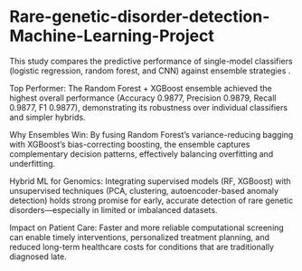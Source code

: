 # Rare-genetic-disorder-detection-Machine-Learning-Project
This study compares the predictive performance of single-model classifiers (logistic regression, random forest, and CNN) against ensemble strategies .

Top Performer: The Random Forest + XGBoost ensemble achieved the highest overall performance (Accuracy 0.9877, Precision 0.9879, Recall 0.9877, F1 0.9877), demonstrating its robustness over individual classifiers and simpler hybrids.​

Why Ensembles Win: By fusing Random Forest’s variance-reducing bagging with XGBoost’s bias-correcting boosting, the ensemble captures complementary decision patterns, effectively balancing overfitting and underfitting.​

​Hybrid ML for Genomics: Integrating supervised models (RF, XGBoost) with unsupervised techniques (PCA, clustering, autoencoder-based anomaly detection) holds strong promise for early, accurate detection of rare genetic disorders—especially in limited or imbalanced datasets.​

​Impact on Patient Care: Faster and more reliable computational screening can enable timely interventions, personalized treatment planning, and reduced long-term healthcare costs for conditions that are traditionally diagnosed late.​


